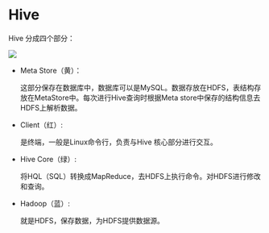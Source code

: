 # Hive

Hive 分成四个部分：

![](D:\book\note\imgs\大数据\Hive架构.png)

* Meta Store（黄）：

  这部分保存在数据库中，数据库可以是MySQL。数据存放在HDFS，表结构存放在MetaStore中。每次进行Hive查询时根据Meta store中保存的结构信息去HDFS上解析数据。

* Client（红）:

  是终端，一般是Linux命令行，负责与Hive 核心部分进行交互。

* Hive Core（绿）:

  将HQL（SQL）转换成MapReduce，去HDFS上执行命令。对HDFS进行修改和查询。

* Hadoop（蓝）:

  就是HDFS，保存数据，为HDFS提供数据源。
